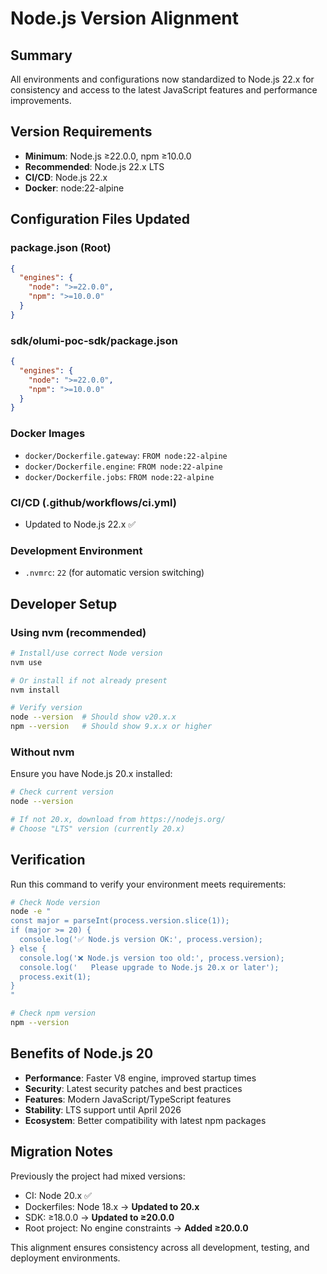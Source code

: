 # Node.js Version Alignment

## Summary

All environments and configurations now standardized to Node.js 22.x for consistency and access to the latest JavaScript features and performance improvements.

## Version Requirements

- **Minimum**: Node.js ≥22.0.0, npm ≥10.0.0
- **Recommended**: Node.js 22.x LTS
- **CI/CD**: Node.js 22.x
- **Docker**: node:22-alpine

## Configuration Files Updated

### package.json (Root)
```json
{
  "engines": {
    "node": ">=22.0.0",
    "npm": ">=10.0.0"
  }
}
```

### sdk/olumi-poc-sdk/package.json
```json
{
  "engines": {
    "node": ">=22.0.0",
    "npm": ">=10.0.0"
  }
}
```

### Docker Images
- `docker/Dockerfile.gateway`: `FROM node:22-alpine`
- `docker/Dockerfile.engine`: `FROM node:22-alpine`
- `docker/Dockerfile.jobs`: `FROM node:22-alpine`

### CI/CD (.github/workflows/ci.yml)
- Updated to Node.js 22.x ✅

### Development Environment
- `.nvmrc`: `22` (for automatic version switching)

## Developer Setup

### Using nvm (recommended)
```bash
# Install/use correct Node version
nvm use

# Or install if not already present
nvm install

# Verify version
node --version  # Should show v20.x.x
npm --version   # Should show 9.x.x or higher
```

### Without nvm
Ensure you have Node.js 20.x installed:
```bash
# Check current version
node --version

# If not 20.x, download from https://nodejs.org/
# Choose "LTS" version (currently 20.x)
```

## Verification

Run this command to verify your environment meets requirements:
```bash
# Check Node version
node -e "
const major = parseInt(process.version.slice(1));
if (major >= 20) {
  console.log('✅ Node.js version OK:', process.version);
} else {
  console.log('❌ Node.js version too old:', process.version);
  console.log('   Please upgrade to Node.js 20.x or later');
  process.exit(1);
}
"

# Check npm version
npm --version
```

## Benefits of Node.js 20

- **Performance**: Faster V8 engine, improved startup times
- **Security**: Latest security patches and best practices
- **Features**: Modern JavaScript/TypeScript features
- **Stability**: LTS support until April 2026
- **Ecosystem**: Better compatibility with latest npm packages

## Migration Notes

Previously the project had mixed versions:
- CI: Node 20.x ✅
- Dockerfiles: Node 18.x → **Updated to 20.x**
- SDK: ≥18.0.0 → **Updated to ≥20.0.0**
- Root project: No engine constraints → **Added ≥20.0.0**

This alignment ensures consistency across all development, testing, and deployment environments.